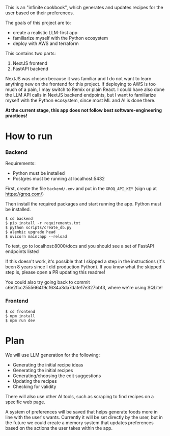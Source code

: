 This is an "infinite cookbook", which generates and updates recipes for the user based on their preferences.

The goals of this project are to:
* create a realistic LLM-first app
* familiarize myself with the Python ecosystem
* deploy with AWS and terraform

This contains two parts:
1. NextJS frontend
2. FastAPI backend

NextJS was chosen because it was familiar and I do not want to learn anything new on the frontend for this project.  If deploying to AWS is too much of a pain, I may switch to Remix or plain React.  I could have also done the LLM API calls in NextJS backend endpoints, but I want to familiarize myself with the Python ecosystem, since most ML and AI is done there.

**At the current stage, this app does not follow best software-engineering practices!**

# How to run

### Backend

Requirements:
* Python must be installed
* Postgres must be running at localhost:5432

First, create the file `backend/.env` and put in the `GROQ_API_KEY` (sign up at https://groq.com/)

Then install the required packages and start running the app.  Python must be installed.

```
$ cd backend
$ pip install -r requirements.txt
$ python scripts/create_db.py
$ alembic upgrade head
$ uvicorn main:app --reload
```

To test, go to localhost:8000/docs and you should see a set of FastAPI endpoints listed

If this doesn't work, it's possible that I skipped a step in the instructions (it's been 8 years since I did production Python).  If you know what the skipped step is, please open a PR updating this readme!

You could also try going back to commit c6e2fcc255566419cf634a3da7dafe17e327bbf3, where we're using SQLite!


### Frontend

```
$ cd frontend
$ npm install
$ npm run dev
```

# Plan

We will use LLM generation for the following:
* Generating the initial recipe ideas
* Generating the initial recipes
* Generating/choosing the edit suggestions
* Updating the recipes
* Checking for validity

There will also use other AI tools, such as scraping to find recipes on a specific web page.

A system of preferences will be saved that helps generate foods more in line with the user's wants.  Currently it will be set directly by the user, but in the future we could create a memory system that updates preferences based on the actions the user takes within the app.